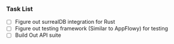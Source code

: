 ### Task List
- [ ] Figure out surrealDB integration for Rust
- [ ] Figure out testing framework (Similar to AppFlowy) for testing
- [ ] Build Out API suite
